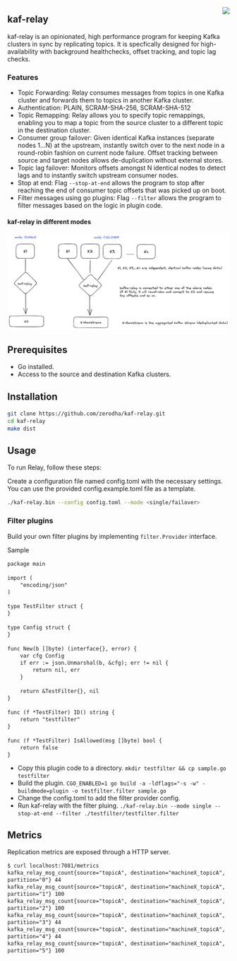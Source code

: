 <a href="https://zerodha.tech"><img src="https://zerodha.tech/static/images/github-badge.svg" align="right" /></a>
## kaf-relay

kaf-relay is an opinionated, high performance program for keeping Kafka clusters in sync by replicating topics. It is specfically designed for high-availability with background healthchecks, offset tracking, and topic lag checks.

### Features

* Topic Forwarding: Relay consumes messages from topics in one Kafka cluster and forwards them to topics in another Kafka cluster.
* Authentication: PLAIN, SCRAM-SHA-256, SCRAM-SHA-512
* Topic Remapping: Relay allows you to specify topic remappings, enabling you to map a topic from the source cluster to a different topic in the destination cluster.
* Consumer group failover: Given identical Kafka instances (separate nodes 1...N) at the upstream, instantly switch over to the next node in a round-robin fashion on current node failure. Offset tracking between source and target nodes allows de-duplication without external stores.
* Topic lag failover: Monitors offsets amongst N identical nodes to detect lags and to instantly switch upstream consumer nodes.
* Stop at end: Flag `--stop-at-end` allows the program to stop after reaching the end of consumer topic offsets that was picked up on boot.
* Filter messages using go plugins: Flag `--filter` allows the program to filter messages based on the logic in plugin code.

#### kaf-relay in different modes

![image](./screenshots/relay.png)

## Prerequisites

* Go installed.
* Access to the source and destination Kafka clusters.

## Installation

```bash
git clone https://github.com/zerodha/kaf-relay.git
cd kaf-relay
make dist
```

## Usage

To run Relay, follow these steps:

Create a configuration file named config.toml with the necessary settings. You can use the provided config.example.toml file as a template.

```bash
./kaf-relay.bin --config config.toml --mode <single/failover>
```

### Filter plugins

Build your own filter plugins by implementing `filter.Provider` interface.

Sample
```golang
package main

import (
	"encoding/json"
)

type TestFilter struct {
}

type Config struct {
}

func New(b []byte) (interface{}, error) {
	var cfg Config
	if err := json.Unmarshal(b, &cfg); err != nil {
		return nil, err
	}

	return &TestFilter{}, nil
}

func (f *TestFilter) ID() string {
	return "testfilter"
}

func (f *TestFilter) IsAllowed(msg []byte) bool {
	return false
}
```
* Copy this plugin code to a directory. `mkdir testfilter && cp sample.go testfilter`
* Build the plugin. `CGO_ENABLED=1 go build -a -ldflags="-s -w" -buildmode=plugin -o testfilter.filter sample.go`
* Change the config.toml to add the filter provider config.
* Run kaf-relay with the filter pluing. `./kaf-relay.bin --mode single --stop-at-end --filter ./testfilter/testfilter.filter`

## Metrics

Replication metrics are exposed through a HTTP server.

```
$ curl localhost:7081/metrics
kafka_relay_msg_count{source="topicA", destination="machineX_topicA", partition="0"} 44
kafka_relay_msg_count{source="topicA", destination="machineX_topicA", partition="1"} 100
kafka_relay_msg_count{source="topicA", destination="machineX_topicA", partition="2"} 100
kafka_relay_msg_count{source="topicA", destination="machineX_topicA", partition="3"} 44
kafka_relay_msg_count{source="topicA", destination="machineX_topicA", partition="4"} 44
kafka_relay_msg_count{source="topicA", destination="machineX_topicA", partition="5"} 100
```
